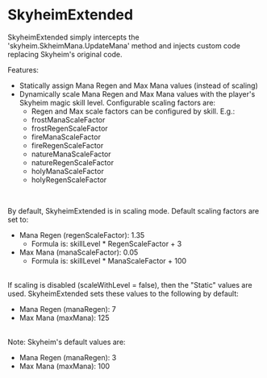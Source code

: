 # SkyheimExtended 

SkyheimExtended simply intercepts the 'skyheim.SkheimMana.UpdateMana' method and injects custom code replacing Skyheim's original code.

Features:
  * Statically assign Mana Regen and Max Mana values (instead of scaling)
  * Dynamically scale Mana Regen and Max Mana values with the player's Skyheim magic skill level. Configurable scaling factors are:
    *  Regen and Max scale factors can be configured by skill. E.g.:
      *  frostManaScaleFactor
      *  frostRegenScaleFactor
      *  fireManaScaleFactor
      *  fireRegenScaleFactor
      *  natureManaScaleFactor
      *  natureRegenScaleFactor
      *  holyManaScaleFactor
      *  holyRegenScaleFactor
<br>

By default, SkyheimExtended is in scaling mode. Default scaling factors are set to:
  * Mana Regen (regenScaleFactor): 1.35
    * Formula is: skillLevel * <skillType>RegenScaleFactor + 3
  * Max Mana (manaScaleFactor): 0.05
    * Formula is: skillLevel * <skillType>ManaScaleFactor + 100
<br><br>

If scaling is disabled (scaleWithLevel = false), then the "Static" values are used. SkyheimExtended sets these values to the following by default:
  * Mana Regen (manaRegen): 7
  * Max Mana (maxMana): 125
<br><br>

 Note: Skyheim's default values are:
  * Mana Regen (manaRegen): 3
  * Max Mana (maxMana): 100

